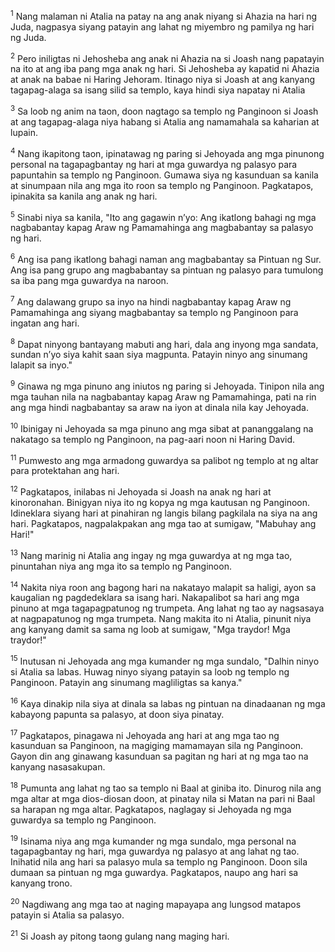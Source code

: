 <sup>1</sup>
Nang malaman ni Atalia na patay na ang anak niyang si Ahazia na hari ng Juda, nagpasya siyang patayin ang lahat ng miyembro ng pamilya ng hari ng Juda. 

<sup>2</sup>
Pero iniligtas ni Jehosheba ang anak ni Ahazia na si Joash nang papatayin na ito at ang iba pang mga anak ng hari. Si Jehosheba ay kapatid ni Ahazia at anak na babae ni Haring Jehoram. Itinago niya si Joash at ang kanyang tagapag-alaga sa isang silid sa templo, kaya hindi siya napatay ni Atalia 

<sup>3</sup>
Sa loob ng anim na taon, doon nagtago sa templo ng Panginoon si Joash at ang tagapag-alaga niya habang si Atalia ang namamahala sa kaharian at lupain. 

<sup>4</sup>
Nang ikapitong taon, ipinatawag ng paring si Jehoyada ang mga pinunong personal na tagapagbantay ng hari at mga guwardya ng palasyo para papuntahin sa templo ng Panginoon. Gumawa siya ng kasunduan sa kanila at sinumpaan nila ang mga ito roon sa templo ng Panginoon. Pagkatapos, ipinakita sa kanila ang anak ng hari. 

<sup>5</sup>
Sinabi niya sa kanila, "Ito ang gagawin nʼyo: Ang ikatlong bahagi ng mga nagbabantay kapag Araw ng Pamamahinga ang magbabantay sa palasyo ng hari. 

<sup>6</sup>
Ang isa pang ikatlong bahagi naman ang magbabantay sa Pintuan ng Sur. Ang isa pang grupo ang magbabantay sa pintuan ng palasyo para tumulong sa iba pang mga guwardya na naroon. 

<sup>7</sup>
Ang dalawang grupo sa inyo na hindi nagbabantay kapag Araw ng Pamamahinga ang siyang magbabantay sa templo ng Panginoon para ingatan ang hari. 

<sup>8</sup>
Dapat ninyong bantayang mabuti ang hari, dala ang inyong mga sandata, sundan nʼyo siya kahit saan siya magpunta. Patayin ninyo ang sinumang lalapit sa inyo." 

<sup>9</sup>
Ginawa ng mga pinuno ang iniutos ng paring si Jehoyada. Tinipon nila ang mga tauhan nila na nagbabantay kapag Araw ng Pamamahinga, pati na rin ang mga hindi nagbabantay sa araw na iyon at dinala nila kay Jehoyada. 

<sup>10</sup>
Ibinigay ni Jehoyada sa mga pinuno ang mga sibat at pananggalang na nakatago sa templo ng Panginoon, na pag-aari noon ni Haring David. 

<sup>11</sup>
Pumwesto ang mga armadong guwardya sa palibot ng templo at ng altar para protektahan ang hari. 

<sup>12</sup>
Pagkatapos, inilabas ni Jehoyada si Joash na anak ng hari at kinoronahan. Binigyan niya ito ng kopya ng mga kautusan ng Panginoon. Idineklara siyang hari at pinahiran ng langis bilang pagkilala na siya na ang hari. Pagkatapos, nagpalakpakan ang mga tao at sumigaw, "Mabuhay ang Hari!" 

<sup>13</sup>
Nang marinig ni Atalia ang ingay ng mga guwardya at ng mga tao, pinuntahan niya ang mga ito sa templo ng Panginoon. 

<sup>14</sup>
Nakita niya roon ang bagong hari na nakatayo malapit sa haligi, ayon sa kaugalian ng pagdedeklara sa isang hari. Nakapalibot sa hari ang mga pinuno at mga tagapagpatunog ng trumpeta. Ang lahat ng tao ay nagsasaya at nagpapatunog ng mga trumpeta. Nang makita ito ni Atalia, pinunit niya ang kanyang damit sa sama ng loob at sumigaw, "Mga traydor! Mga traydor!" 

<sup>15</sup>
Inutusan ni Jehoyada ang mga kumander ng mga sundalo, "Dalhin ninyo si Atalia sa labas. Huwag ninyo siyang patayin sa loob ng templo ng Panginoon. Patayin ang sinumang magliligtas sa kanya." 

<sup>16</sup>
Kaya dinakip nila siya at dinala sa labas ng pintuan na dinadaanan ng mga kabayong papunta sa palasyo, at doon siya pinatay.

<sup>17</sup>
Pagkatapos, pinagawa ni Jehoyada ang hari at ang mga tao ng kasunduan sa Panginoon, na magiging mamamayan sila ng Panginoon. Gayon din ang ginawang kasunduan sa pagitan ng hari at ng mga tao na kanyang nasasakupan. 

<sup>18</sup>
Pumunta ang lahat ng tao sa templo ni Baal at giniba ito. Dinurog nila ang mga altar at mga dios-diosan doon, at pinatay nila si Matan na pari ni Baal sa harapan ng mga altar. Pagkatapos, naglagay si Jehoyada ng mga guwardya sa templo ng Panginoon. 

<sup>19</sup>
Isinama niya ang mga kumander ng mga sundalo, mga personal na tagapagbantay ng hari, mga guwardya ng palasyo at ang lahat ng tao. Inihatid nila ang hari sa palasyo mula sa templo ng Panginoon. Doon sila dumaan sa pintuan ng mga guwardya. Pagkatapos, naupo ang hari sa kanyang trono. 

<sup>20</sup>
Nagdiwang ang mga tao at naging mapayapa ang lungsod matapos patayin si Atalia sa palasyo. 

<sup>21</sup>
Si Joash ay pitong taong gulang nang maging hari.